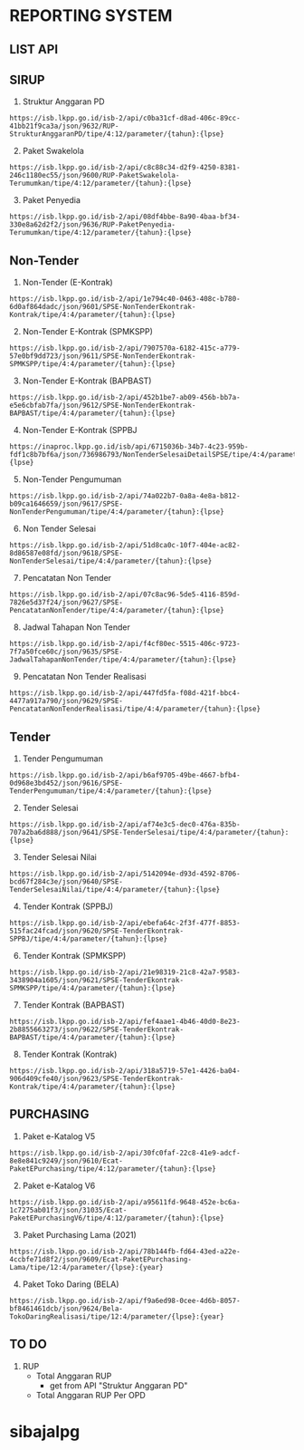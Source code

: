 
# REPORTING SYSTEM

## LIST API
## SIRUP
1. Struktur Anggaran PD
```
https://isb.lkpp.go.id/isb-2/api/c0ba31cf-d8ad-406c-89cc-41bb21f9ca3a/json/9632/RUP-StrukturAnggaranPD/tipe/4:12/parameter/{tahun}:{lpse}
```
2. Paket Swakelola
```
https://isb.lkpp.go.id/isb-2/api/c8c88c34-d2f9-4250-8381-246c1180ec55/json/9600/RUP-PaketSwakelola-Terumumkan/tipe/4:12/parameter/{tahun}:{lpse}
```
3. Paket Penyedia
```
https://isb.lkpp.go.id/isb-2/api/08df4bbe-8a90-4baa-bf34-330e8a62d2f2/json/9636/RUP-PaketPenyedia-Terumumkan/tipe/4:12/parameter/{tahun}:{lpse}
```
## Non-Tender
1. Non-Tender (E-Kontrak)
```
https://isb.lkpp.go.id/isb-2/api/1e794c40-0463-408c-b780-6d0af864dadc/json/9601/SPSE-NonTenderEkontrak-Kontrak/tipe/4:4/parameter/{tahun}:{lpse}
```
2. Non-Tender E-Kontrak (SPMKSPP)
```
https://isb.lkpp.go.id/isb-2/api/7907570a-6182-415c-a779-57e0bf9dd723/json/9611/SPSE-NonTenderEkontrak-SPMKSPP/tipe/4:4/parameter/{tahun}:{lpse}
```
3. Non-Tender E-Kontrak (BAPBAST)
```
https://isb.lkpp.go.id/isb-2/api/452b1be7-ab09-456b-bb7a-e5e6cbfab7fa/json/9612/SPSE-NonTenderEkontrak-BAPBAST/tipe/4:4/parameter/{tahun}:{lpse}
```
4. Non-Tender E-Kontrak (SPPBJ 
```
https://inaproc.lkpp.go.id/isb/api/6715036b-34b7-4c23-959b-fdf1c8b7bf6a/json/736986793/NonTenderSelesaiDetailSPSE/tipe/4:4/parameter/{tahun}:{lpse}
```
5. Non-Tender Pengumuman
```
https://isb.lkpp.go.id/isb-2/api/74a022b7-0a8a-4e8a-b812-b09ca1646659/json/9617/SPSE-NonTenderPengumuman/tipe/4:4/parameter/{tahun}:{lpse}
```
6. Non Tender Selesai 
```
https://isb.lkpp.go.id/isb-2/api/51d8ca0c-10f7-404e-ac82-8d86587e08fd/json/9618/SPSE-NonTenderSelesai/tipe/4:4/parameter/{tahun}:{lpse}
```
7. Pencatatan Non Tender
```
https://isb.lkpp.go.id/isb-2/api/07c8ac96-5de5-4116-859d-7826e5d37f24/json/9627/SPSE-PencatatanNonTender/tipe/4:4/parameter/{tahun}:{lpse}
```
8. Jadwal Tahapan Non Tender 
```
https://isb.lkpp.go.id/isb-2/api/f4cf80ec-5515-406c-9723-7f7a50fce60c/json/9635/SPSE-JadwalTahapanNonTender/tipe/4:4/parameter/{tahun}:{lpse}
```
9. Pencatatan Non Tender Realisasi 
```
https://isb.lkpp.go.id/isb-2/api/447fd5fa-f08d-421f-bbc4-4477a917a790/json/9629/SPSE-PencatatanNonTenderRealisasi/tipe/4:4/parameter/{tahun}:{lpse}
```
## Tender
1. Tender Pengumuman 
```
https://isb.lkpp.go.id/isb-2/api/b6af9705-49be-4667-bfb4-0d968e3bd452/json/9616/SPSE-TenderPengumuman/tipe/4:4/parameter/{tahun}:{lpse}
```
2. Tender Selesai 
```
https://isb.lkpp.go.id/isb-2/api/af74e3c5-dec0-476a-835b-707a2ba6d888/json/9641/SPSE-TenderSelesai/tipe/4:4/parameter/{tahun}:{lpse}
```
3. Tender Selesai Nilai
```
https://isb.lkpp.go.id/isb-2/api/5142094e-d93d-4592-8706-bcd67f284c3e/json/9640/SPSE-TenderSelesaiNilai/tipe/4:4/parameter/{tahun}:{lpse}
```
4. Tender Kontrak (SPPBJ)
```
https://isb.lkpp.go.id/isb-2/api/ebefa64c-2f3f-477f-8853-515fac24fcad/json/9620/SPSE-TenderEkontrak-SPPBJ/tipe/4:4/parameter/{tahun}:{lpse}
```
6. Tender Kontrak (SPMKSPP)
```
https://isb.lkpp.go.id/isb-2/api/21e98319-21c8-42a7-9583-3438904a1605/json/9621/SPSE-TenderEkontrak-SPMKSPP/tipe/4:4/parameter/{tahun}:{lpse}
```
7. Tender Kontrak (BAPBAST)
```
https://isb.lkpp.go.id/isb-2/api/fef4aae1-4b46-40d0-8e23-2b8855663273/json/9622/SPSE-TenderEkontrak-BAPBAST/tipe/4:4/parameter/{tahun}:{lpse}
```
8. Tender Kontrak (Kontrak)
```
https://isb.lkpp.go.id/isb-2/api/318a5719-57e1-4426-ba04-906d409cfe40/json/9623/SPSE-TenderEkontrak-Kontrak/tipe/4:4/parameter/{tahun}:{lpse}
```

## PURCHASING
1. Paket e-Katalog V5
```
https://isb.lkpp.go.id/isb-2/api/30fc0faf-22c8-41e9-adcf-8e8e841c9249/json/9610/Ecat-PaketEPurchasing/tipe/4:12/parameter/{tahun}:{lpse}
```
2. Paket e-Katalog V6
```
https://isb.lkpp.go.id/isb-2/api/a95611fd-9648-452e-bc6a-1c7275ab01f3/json/31035/Ecat-PaketEPurchasingV6/tipe/4:12/parameter/{tahun}:{lpse}
```
3. Paket Purchasing Lama (2021)
```
https://isb.lkpp.go.id/isb-2/api/78b144fb-fd64-43ed-a22e-4ccbfe71d8f2/json/9609/Ecat-PaketEPurchasing-Lama/tipe/12:4/parameter/{lpse}:{year}
```
4. Paket Toko Daring (BELA)
```
https://isb.lkpp.go.id/isb-2/api/f9a6ed98-0cee-4d6b-8057-bf8461461dcb/json/9624/Bela-TokoDaringRealisasi/tipe/12:4/parameter/{lpse}:{year}
```


## TO DO
1. RUP
   - Total Anggaran RUP
     - get from API "Struktur Anggaran PD"
   - Total Anggaran RUP Per OPD
# sibajalpg
